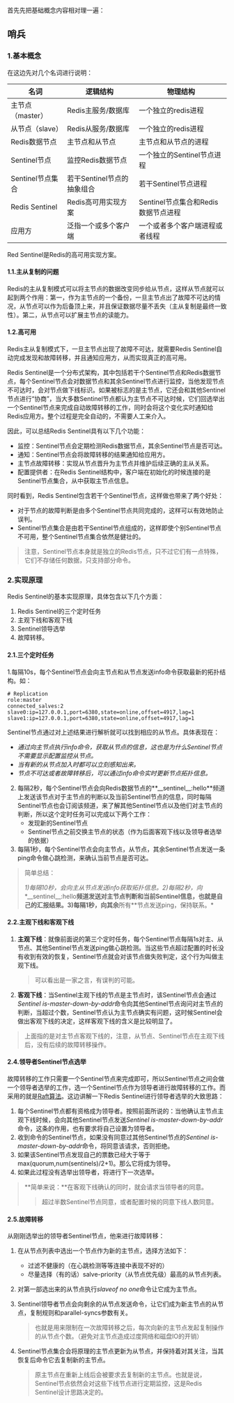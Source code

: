 首先先把基础概念内容相对理一遍：

## 哨兵

### 1.基本概念

在这边先对几个名词进行说明：

| **名词**         | **逻辑结构**               | **物理结构**                        |
| ---------------- | -------------------------- | ----------------------------------- |
| 主节点（master） | Redis主服务/数据库         | 一个独立的redis进程                 |
| 从节点（slave）  | Redis从服务/数据库         | 一个独立的redis进程                 |
| Redis数据节点    | 主节点和从节点             | 主节点和从节点的进程                |
| Sentinel节点     | 监控Redis数据节点          | 一个独立的Sentinel节点进程          |
| Sentinel节点集合 | 若干Sentinel节点的抽象组合 | 若干Sentinel节点进程                |
| Redis Sentinel   | Redis高可用实现方案        | Sentinel节点集合和Redis数据节点进程 |
| 应用方           | 泛指一个或多个客户端       | 一个或者多个客户端进程或者线程      |

Red Sentinel是Redis的高可用实现方案。

#### 1.1.主从复制的问题

Redis的主从复制模式可以将主节点的数据改变同步给从节点，这样从节点就可以起到两个作用：第一，作为主节点的一个备份，一旦主节点出了故障不可达的情况，从节点可以作为后备顶上来，并且保证数据尽量不丢失（主从复制是最终一致性）。第二，从节点可以扩展主节点的读能力。

#### 1.2.高可用

Redis主从复制模式下，一旦主节点出现了故障不可达，就需要Redis Sentinel自动完成发现和故障转移，并且通知应用方，从而实现真正的高可用。

Redis Sentinel是一个分布式架构，其中包括若干个Sentinel节点和Redis数据节点，每个Sentinel节点会对数据节点和其余Sentinel节点进行监控，当他发现节点不可达时，会对节点做下线标识。如果被标志的是主节点，它还会和其他Sentinel节点进行“协商”，当大多数Sentinel节点都认为主节点不可达时候，它们回选举出一个Sentinel节点来完成自动故障转移的工作，同时会将这个变化实时通知给Redis应用方。整个过程是完全自动的，不需要人工来介入。

因此，可以总结Redis Sentinel具有以下几个功能：

- 监控：Sentinel节点会定期检测Redis数据节点，其余Sentinel节点是否可达。
- 通知：Sentinel节点会将故障转移的结果通知给应用方。
- 主节点故障转移：实现从节点晋升为主节点并维护后续正确的主从关系。
- 配置提供者：在Redis Sentinel结构中，客户端在初始化的时候连接的是Sentinel节点集合，从中获取主节点信息。

同时看到，Redis Sentinel包含若干个Sentinel节点，这样做也带来了两个好处：

- 对于节点的故障判断是由多个Sentinel节点共同完成的，这样可以有效地防止误判。
- Sentinel节点集合是由若干Sentinel节点组成的，这样即使个别Sentinel节点不可用，整个Sentinel节点集合依然是健壮的。

> 注意，Sentinel节点本身就是独立的Redis节点，只不过它们有一点特殊，它们不存储任何数据，只支持部分命令。



### 2.实现原理

Redis Sentinel的基本实现原理，具体包含以下几个方面：

1. Redis Sentinel的三个定时任务
2. 主观下线和客观下线
3. Sentinel领导选举
4. 故障转移。

#### 2.1.三个定时任务

1.每隔10s，每个Sentinel节点会向主节点和从节点发送info命令获取最新的拓扑结构。如：

```
# Replication
role:master
connected_salves:2
slave0:ip=127.0.0.1,port=6380,state=online,offset=4917,lag=1
slave1:ip=127.0.0.1,port=6380,state=online,offset=4917,lag=1
```

Sentinel节点通过对上述结果进行解析就可以找到相应的从节点。具体表现在：

- *通过向主节点执行info命令，获取从节点的信息，这也是为什么Sentinel节点不需要显示配置监控从节点。*
- *当有新的从节点加入时都可以立刻感知出来。*
- *节点不可达或者故障转移后，可以通过info命令实时更新节点拓扑信息。*

2. 每隔2秒，每个Sentinel节点会向Redis数据节点的**\_\_sentinel\_\_:hello**频道上发送该节点对于主节点的判断以及当前Sentinel节点的信息，同时每隔Sentinel节点也会订阅该频道，来了解其他Sentinel节点以及他们对主节点的判断，所以这个定时任务可以完成以下两个工作：
   - 发现新的Sentinel节点
   - Sentinel节点之前交换主节点的状态（作为后面客观下线以及领导者选举的依据）
3. 每隔1秒，每个Sentinel节点会向主节点，从节点，其余Sentinel节点发送一条ping命令做心跳检测，来确认当前节点是否可达。

> 简单总结：
>
> *1)每隔10秒，会向主从节点发送info获取拓扑信息。2)每隔2秒，向**\_\_sentinel\_\_:hello**频道发送对主节点判断和当前Sentinel信息，也就是自己的汇报结果。3)每隔1秒，向其余**所有**节点发送ping，保持联系。*

#### 2.2.主观下线和客观下线

1. **主观下线**：就像前面说的第三个定时任务，每个Sentinel节点每隔1s对主、从节点、其他Sentinel节点发送ping做心跳检测。当这些节点超过配置的时长没有收到有效的恢复，Sentinel节点就会对该节点做失败判定，这个行为叫做主观下线。

   > 可以看出是一家之言，有误判的可能。

2. **客观下线**：当Sentinel主观下线的节点是主节点时，该Sentinel节点会通过*Sentinel is-master-down-by-addr*命令向其他Sentinel节点询问对主节点的判断，当超过<quorum>个数，Sentinel节点认为主节点确实有问题，这时候Sentinel会做出客观下线的决定，这样客观下线的含义是比较明显了。

> 上面指的是对主节点客观下线的，注意，从节点、Sentinel节点在主观下线后，没有后续的故障转移操作。

#### 2.4.领导者Sentinel节点选举

故障转移的工作只需要一个Sentinel节点来完成即可，所以Sentinel节点之间会做一个领导者选举的工作，选一个Sentinel节点作为领导者进行故障转移的工作。而采用的就是[Raft算法](https://zh.wikipedia.org/wiki/Raft)。这边讲解一下Redis Sentinel进行领导者选举的大致思路：

1. 每个Sentinel节点都有资格成为领导者。按照前面所说的：当他确认主节点主观下线时候，会向其他Sentinel节点发送*Sentinel is-master-down-by-addr*命令，这条的作用，也有要求将自己设置为领导者。
2. 收到命令的Sentinel节点，如果没有同意过其他Sentinel节点的*Sentinel is-master-down-by-addr*命令，将同意该请求，否则拒绝。
3. 如果该Sentinel节点发现自己的票数已经大于等于max(quorum,num(sentinels)/2+1)。那么它将成为领导。
4. 如果此过程没有选举出领导者，将进行下一次选举。

> **简单来说：**在客观下线确认的同时，就会请求当领导者的同意。
>
> > 超过半数Sentinel节点同意，或者配置时候的同意下线人数同意。

#### 2.5.故障转移

从刚刚选举出的领导者Sentinel节点，他来进行故障转移：

1. 在从节点列表中选出一个节点作为新的主节点，选择方法如下：

   - 过滤不健康的（在心跳检测等等连接中表现不好的）
   - 尽量选择（有的话）salve-priority（从节点优先级）最高的从节点列表。

2. 对第一部选出来的从节点执行*slaveof no one*命令让它成为主节点。

3. Sentinel领导者节点会向剩余的从节点发送命令，让它们成为新主节点的从节点，复制规则和parallel-syncs参数有关。

   > 也就是用来限制在一次故障转移之后，每次向新的主节点发起复制操作的从节点个数。（避免对主节点造成过度网络和磁盘IO的开销）

4. Sentinel节点集合会将原理的主节点更新为从节点，并保持着对其关注，当其恢复后命令它去复制新的主节点。

   > 原主节点在重新上线后会被要求去复制新的主节点。也就是说，Sentinel节点依然会对这些下线节点进行定期监控，这是Redis Sentinel设计思路决定的。